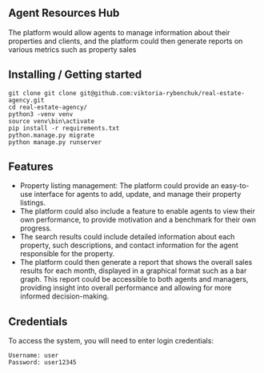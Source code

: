 ## Agent Resources Hub
The platform would allow agents to manage information about their properties and clients, and the platform could then generate reports on various metrics such as property sales

## Installing / Getting started


```shell
git clone git clone git@github.com:viktoria-rybenchuk/real-estate-agency.git
cd real-estate-agency/
python3 -venv venv 
source venv\bin\activate
pip install -r requirements.txt
python.manage.py migrate
python manage.py runserver
```
##

## Features

* Property listing management: The platform could provide an easy-to-use interface for agents to add, update, and manage their property listings. 
* The platform could also include a feature to enable agents to view their own performance, to provide motivation and a benchmark for their own progress. 
* The search results could include detailed information about each property, such  descriptions, and contact information for the agent responsible for the property. 
* The platform could then generate a report that shows the overall sales results for each month, displayed in a graphical format such as a bar graph. This report could be accessible to both agents and managers, providing insight into overall performance and allowing for more informed decision-making.

## Credentials
To access the system, you will need to enter login credentials:
```shell
Username: user
Password: user12345

